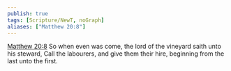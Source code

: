 ```yaml
---
publish: true
tags: [Scripture/NewT, noGraph]
aliases: ["Matthew 20:8"]
---
```

[Matthew 20:8](https://churchofjesuschrist.org/study/scriptures/nt/matt/20?lang=eng&id=p8#p8) So when even was come, the lord of the vineyard saith unto his steward, Call the labourers, and give them their hire, beginning from the last unto the first.
